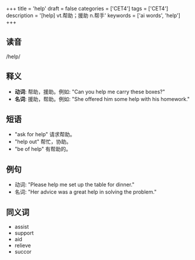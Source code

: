 +++
title = 'help'
draft = false
categories = ['CET4']
tags = ['CET4']
description = '[help] vt.帮助；援助 n.帮手'
keywords = ['ai words', 'help']
+++

## 读音
/help/

## 释义
- **动词**: 帮助，援助。例如: "Can you help me carry these boxes?"
- **名词**: 援助，帮助。例如: "She offered him some help with his homework."

## 短语
- "ask for help" 请求帮助。
- "help out" 帮忙，协助。
- "be of help" 有帮助的。

## 例句
- 动词: "Please help me set up the table for dinner."
- 名词: "Her advice was a great help in solving the problem."

## 同义词
- assist
- support
- aid
- relieve
- succor
